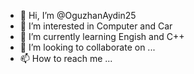 - 👋 Hi, I’m @OguzhanAydin25
- 👀 I’m interested in Computer and Car
- 🌱 I’m currently learning Engish and C++
- 💞️ I’m looking to collaborate on ...
- 📫 How to reach me ...

<!---
OguzhanAydin25/OguzhanAydin25 is a ✨ special ✨ repository because its `README.md` (this file) appears on your GitHub profile.
You can click the Preview link to take a look at your changes.
--->
